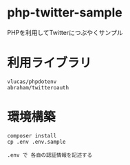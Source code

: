 # php-twitter-sample

PHPを利用してTwitterにつぶやくサンプル

# 利用ライブラリ
```
vlucas/phpdotenv
abraham/twitteroauth
```

# 環境構築
```
composer install
cp .env .env.sample

.env で 各自の認証情報を記述する
```
